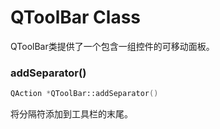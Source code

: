 # QToolBar Class

QToolBar类提供了一个包含一组控件的可移动面板。

### addSeparator()

```c++
QAction *QToolBar::addSeparator()
```

将分隔符添加到工具栏的末尾。